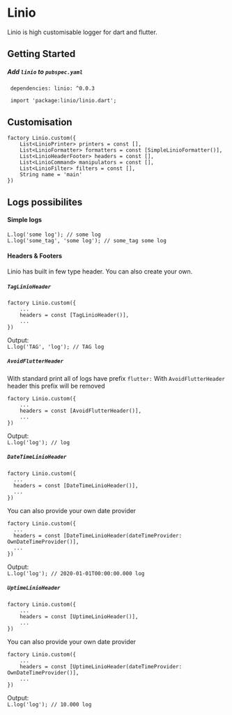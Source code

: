 
# Linio
Linio is high customisable logger for dart and flutter.

## Getting Started

##### Add  `linio`  to  `pubspec.yaml`
```  
 dependencies: linio: ^0.0.3
 
 import 'package:linio/linio.dart';
```  

## Customisation

```  
factory Linio.custom({  
	List<LinioPrinter> printers = const [], 
	List<LinioFormatter> formatters = const [SimpleLinioFormatter()],
	List<LinioHeaderFooter> headers = const [], 
	List<LinioCommand> manipulators = const [], 
	List<LinioFilter> filters = const [], 
	String name = 'main'
})  
```  

## Logs possibilites

#### Simple logs

`L.log('some log'); // some log`  
`L.log('some_tag', 'some log'); // some_tag some log`

#### Headers & Footers
Linio has built in few type header. You can also create your own.
##### `TagLinioHeader`

```  
factory Linio.custom({  
	... 
	headers = const [TagLinioHeader()], 
	...
})  
```

Output:  
`L.log('TAG', 'log'); // TAG log`

##### `AvoidFlutterHeader`
With standard print all of logs have prefix `flutter:`
With `AvoidFlutterHeader` header this prefix will be removed
```  
factory Linio.custom({  
	... 
	headers = const [AvoidFlutterHeader()], 
	...
})  
```

Output:  
`L.log('log'); // log`

##### `DateTimeLinioHeader`

```  
factory Linio.custom({  
  ...  
  headers = const [DateTimeLinioHeader()],  
  ...  
})  
```  

You can also provide your own date provider


```  
factory Linio.custom({  
  ...  
  headers = const [DateTimeLinioHeader(dateTimeProvider: OwnDateTimeProvider()],  
  ...  
})  
```

Output:  
`L.log('log'); // 2020-01-01T00:00:00.000 log`


##### `UptimeLinioHeader`

```  
factory Linio.custom({  
	...
	headers = const [UptimeLinioHeader()], 
	...
})  
```  

You can also provide your own date provider

```  
factory Linio.custom({  
	... 
	headers = const [UptimeLinioHeader(dateTimeProvider: OwnDateTimeProvider()], 		
	...
})  
```

Output:  
`L.log('log'); // 10.000 log`